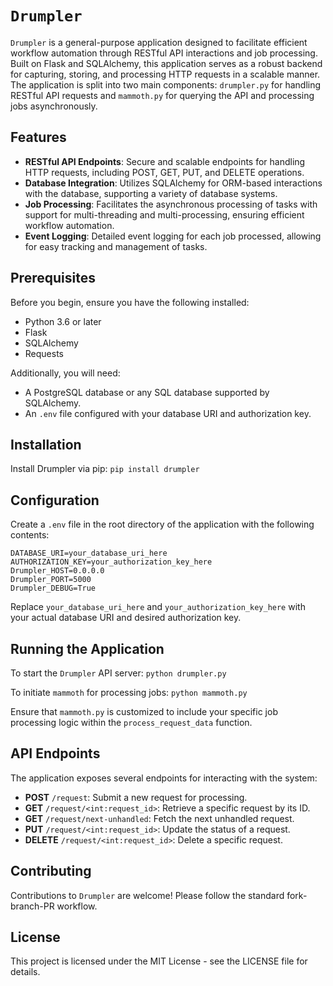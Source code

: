 
# `Drumpler`

`Drumpler` is a general-purpose application designed to facilitate efficient workflow automation through RESTful API interactions and job processing. Built on Flask and SQLAlchemy, this application serves as a robust backend for capturing, storing, and processing HTTP requests in a scalable manner. The application is split into two main components: `drumpler.py` for handling RESTful API requests and `mammoth.py` for querying the API and processing jobs asynchronously.

## Features

-   **RESTful API Endpoints**: Secure and scalable endpoints for handling HTTP requests, including POST, GET, PUT, and DELETE operations.
-   **Database Integration**: Utilizes SQLAlchemy for ORM-based interactions with the database, supporting a variety of database systems.
-   **Job Processing**: Facilitates the asynchronous processing of tasks with support for multi-threading and multi-processing, ensuring efficient workflow automation.
-   **Event Logging**: Detailed event logging for each job processed, allowing for easy tracking and management of tasks.

## Prerequisites

Before you begin, ensure you have the following installed:

-   Python 3.6 or later
-   Flask
-   SQLAlchemy
-   Requests

Additionally, you will need:

-   A PostgreSQL database or any SQL database supported by SQLAlchemy.
-   An `.env` file configured with your database URI and authorization key.

## Installation

Install Drumpler via pip:
`pip install drumpler`

## Configuration

Create a `.env` file in the root directory of the application with the following contents:
```
DATABASE_URI=your_database_uri_here 
AUTHORIZATION_KEY=your_authorization_key_here 
Drumpler_HOST=0.0.0.0 
Drumpler_PORT=5000 
Drumpler_DEBUG=True
```

Replace `your_database_uri_here` and `your_authorization_key_here` with your actual database URI and desired authorization key.

## Running the Application

To start the `Drumpler` API server:
`python drumpler.py`

To initiate `mammoth` for processing jobs:
`python mammoth.py`

Ensure that `mammoth.py` is customized to include your specific job processing logic within the `process_request_data` function.

## API Endpoints

The application exposes several endpoints for interacting with the system:

-   **POST** `/request`: Submit a new request for processing.
-   **GET** `/request/<int:request_id>`: Retrieve a specific request by its ID.
-   **GET** `/request/next-unhandled`: Fetch the next unhandled request.
-   **PUT** `/request/<int:request_id>`: Update the status of a request.
-   **DELETE** `/request/<int:request_id>`: Delete a specific request.

## Contributing

Contributions to `Drumpler` are welcome! Please follow the standard fork-branch-PR workflow.

## License

This project is licensed under the MIT License - see the LICENSE file for details.